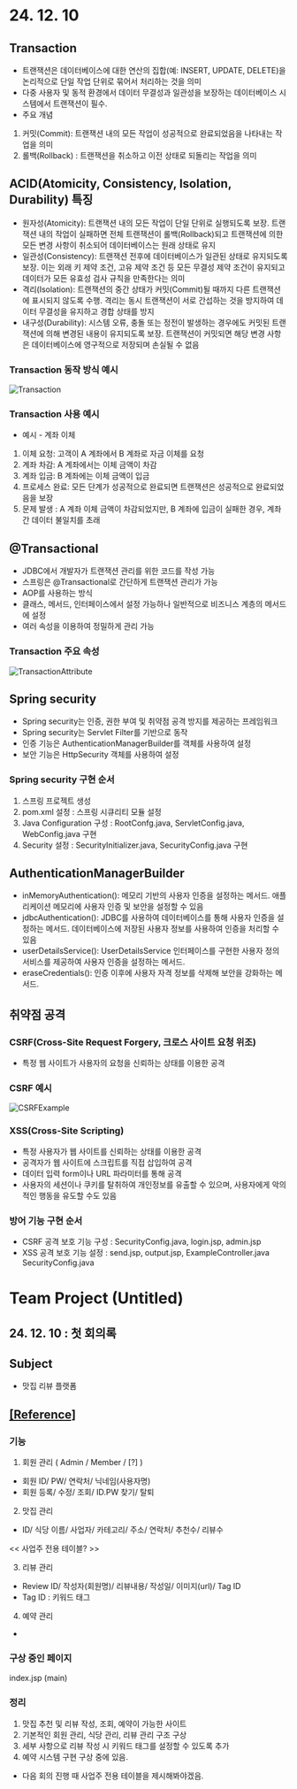 # 24. 12. 10

## Transaction

* 트랜잭션은  데이터베이스에 대한 연산의 집합(예: INSERT, UPDATE, DELETE)을 논리적으로 단일 작업 단위로 묶어서 처리하는 것을 의미
* 다중 사용자 및 동적 환경에서 데이터 무결성과 일관성을 보장하는 데이터베이스 시스템에서 트랜잭션이 필수.
* 주요 개념
1) 커밋(Commit):  트랜잭션 내의 모든 작업이 성공적으로 완료되었음을 나타내는 작업을 의미
2) 롤백(Rollback) : 트랜잭션을 취소하고 이전 상태로 되돌리는 작업을 의미

## ACID(Atomicity, Consistency, Isolation, Durability) 특징
* 원자성(Atomicity): 트랜잭션 내의 모든 작업이 단일 단위로 실행되도록 보장. 트랜잭션 내의 작업이 실패하면 전체 트랜잭션이 롤백(Rollback)되고 트랜잭션에 의한 모든 변경 사항이 취소되어 데이터베이스는 원래 상태로 유지
* 일관성(Consistency): 트랜잭션 전후에 데이터베이스가 일관된 상태로 유지되도록 보장. 이는 외래 키 제약 조건, 고유 제약 조건 등 모든 무결성 제약 조건이 유지되고 데이터가 모든 유효성 검사 규칙을 만족한다는 의미
* 격리(Isolation): 트랜잭션의 중간 상태가 커밋(Commit)될 때까지 다른 트랜잭션에 표시되지 않도록 수행. 격리는 동시 트랜잭션이 서로 간섭하는 것을 방지하여 데이터 무결성을 유지하고 경합 상태를 방지
* 내구성(Durability): 시스템 오류, 충돌 또는 정전이 발생하는 경우에도 커밋된 트랜잭션에 의해 변경된 내용이 유지되도록 보장. 트랜잭션이 커밋되면 해당 변경 사항은 데이터베이스에 영구적으로 저장되며 손실될 수 없음

### Transaction 동작 방식 예시

![Transaction](https://github.com/user-attachments/assets/85e88526-c92b-42f8-8808-4d04758977ea)

### Transaction 사용 예시
* 예시 - 계좌 이체
1) 이체 요청: 고객이 A 계좌에서 B 계좌로 자금 이체를 요청
2) 계좌 차감: A 계좌에서는 이체 금액이 차감
3) 계좌 입금: B 계좌에는 이체 금액이 입금
4) 프로세스 완료: 모든 단계가 성공적으로 완료되면 트랜잭션은 성공적으로 완료되었음을 보장
5) 문제 발생 : A 계좌 이체 금액이 차감되었지만, B 계좌에 입금이 실패한 경우, 계좌간 데이터 불일치를 초래

## @Transactional
* JDBC에서 개발자가 트랜잭션 관리를 위한 코드를 작성 가능
* 스프링은 @Transactional로 간단하게 트랜잭션 관리가 가능
* AOP를 사용하는 방식
* 클래스, 메서드, 인터페이스에서 설정 가능하나 일반적으로 비즈니스 계층의 메서드에 설정
* 여러 속성을 이용하여 정밀하게 관리 가능

### Transaction 주요 속성

![TransactionAttribute](https://github.com/user-attachments/assets/2cfe0b00-7742-4516-8af3-58f939b11700)

## Spring security
* Spring security는 인증, 권한 부여 및 취약점 공격 방지를 제공하는 프레임워크
* Spring security는 Servlet Filter를 기반으로 동작
* 인증 기능은 AuthenticationManagerBuilder를 객체를 사용하여 설정 
* 보안 기능은 HttpSecurity 객체를 사용하여 설정

### Spring security 구현 순서
1) 스프링 프로젝트 생성
2) pom.xml 설정 : 스프링 시큐리티 모듈 설정
3) Java Configuration 구성 : RootConfg.java, ServletConfig.java, WebConfig.java 구현
4) Security 설정 : SecurityInitializer.java, SecurityConfig.java 구현



## AuthenticationManagerBuilder
* inMemoryAuthentication(): 메모리 기반의 사용자 인증을 설정하는 메서드. 애플리케이션 메모리에 사용자 인증 및 보안을 설정할 수 있음
* jdbcAuthentication(): JDBC를 사용하여 데이터베이스를 통해 사용자 인증을 설정하는 메서드. 데이터베이스에 저장된 사용자 정보를 사용하여 인증을 처리할 수 있음
* userDetailsService(): UserDetailsService 인터페이스를 구현한 사용자 정의 서비스를 제공하여 사용자 인증을 설정하는 메서드.
* eraseCredentials(): 인증 이후에 사용자 자격 정보를 삭제해 보안을 강화하는 메서드.

## 취약점 공격

### CSRF(Cross-Site Request Forgery, 크로스 사이트 요청 위조)
* 특정 웹 사이트가 사용자의 요청을 신뢰하는 상태를 이용한 공격

### CSRF 예시
![CSRFExample](https://github.com/user-attachments/assets/fd5bf085-ed28-46b3-9627-c803c2df96fe)


### XSS(Cross-Site Scripting)
* 특정 사용자가 웹 사이트를 신뢰하는 상태를 이용한 공격
* 공격자가 웹 사이트에 스크립트를 직접 삽입하여 공격
* 데이터 입력 form이나 URL 파라미터를 통해 공격
* 사용자의 세션이나 쿠키를 탈취하여 개인정보를 유출할 수 있으며, 사용자에게 악의적인 행동을 유도할 수도 있음


### 방어 기능 구현 순서
* CSRF 공격 보호 기능 구성 : SecurityConfig.java, login.jsp, admin.jsp
* XSS 공격 보호 기능 설정 : send.jsp, output.jsp, ExampleController.java SecurityConfig.java

# Team Project (Untitled)

## 24. 12. 10 : 첫 회의록

## Subject 
* 맛집 리뷰 플랫폼

## [[Reference]](https://github.com/SulHyunRyung/TIL/blob/main/24.%2012.%2010/Reference.txt)

### 기능

1) 회원 관리 ( Admin / Member / [?] )
* 회원 ID/ PW/ 연락처/ 닉네임(사용자명)
* 회원 등록/ 수정/ 조회/ ID.PW 찾기/ 탈퇴
  
2) 맛집 관리
* ID/ 식당 이름/ 사업자/ 카테고리/ 주소/ 연락처/ 추천수/ 리뷰수

<< 사업주 전용 테이블? >>



3) 리뷰 관리
* Review ID/ 작성자(회원명)/ 리뷰내용/ 작성일/ 이미지(url)/ Tag ID
* Tag ID : 키워드 태그

4) 예약 관리
* 

### 구상 중인 페이지
index.jsp (main)
 

### 정리
1) 맛집 추천 및 리뷰 작성, 조회, 예약이 가능한 사이트
2) 기본적인 회원 관리, 식당 관리, 리뷰 관리 구조 구상
3) 세부 사항으로 리뷰 작성 시 키워드 태그를 설정할 수 있도록 추가
4) 예약 시스템 구현 구상 중에 있음.

* 다음 회의 진행 때 사업주 전용 테이블을 제시해봐야겠음. 
